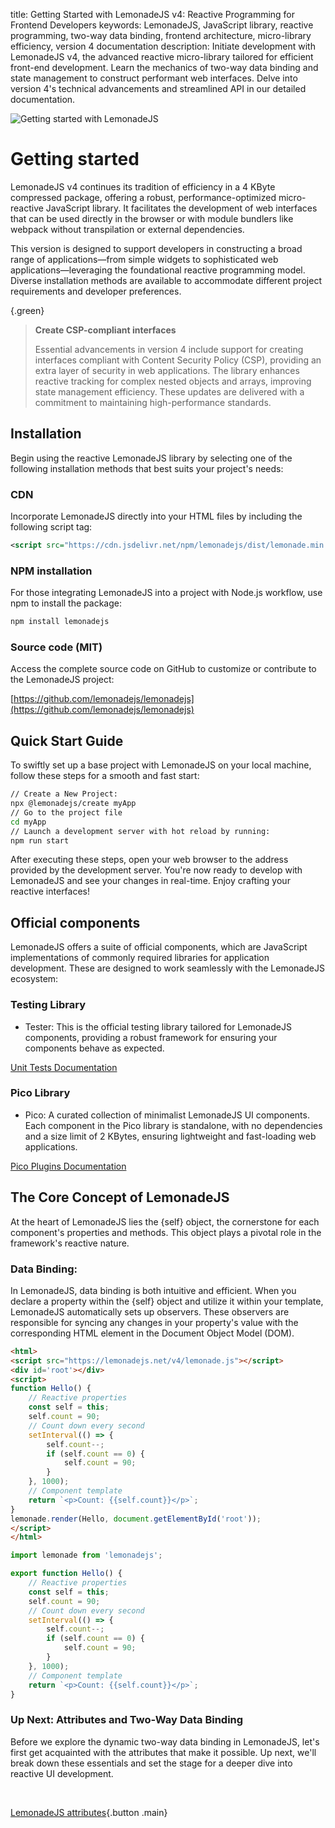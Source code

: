title: Getting Started with LemonadeJS v4: Reactive Programming for Frontend Developers
keywords: LemonadeJS, JavaScript library, reactive programming, two-way data binding, frontend architecture, micro-library efficiency, version 4 documentation
description: Initiate development with LemonadeJS v4, the advanced reactive micro-library tailored for efficient front-end development. Learn the mechanics of two-way data binding and state management to construct performant web interfaces. Delve into version 4's technical advancements and streamlined API in our detailed documentation.

![Getting started with LemonadeJS](img/getting-started.png)

Getting started
===============

LemonadeJS v4 continues its tradition of efficiency in a 4 KByte compressed package, offering a robust, performance-optimized micro-reactive JavaScript library. It facilitates the development of web interfaces that can be used directly in the browser or with module bundlers like webpack without transpilation or external dependencies.

This version is designed to support developers in constructing a broad range of applications—from simple widgets to sophisticated web applications—leveraging the foundational reactive programming model. Diverse installation methods are available to accommodate different project requirements and developer preferences.

{.green}
> **Create CSP-compliant interfaces**
> 
> Essential advancements in version 4 include support for creating interfaces compliant with Content Security Policy (CSP), providing an extra layer of security in web applications. The library enhances reactive tracking for complex nested objects and arrays, improving state management efficiency. These updates are delivered with a commitment to maintaining high-performance standards.

Installation
------------

Begin using the reactive LemonadeJS library by selecting one of the following installation methods that best suits your project's needs:  
  

### CDN

Incorporate LemonadeJS directly into your HTML files by including the following script tag:

```xml
<script src="https://cdn.jsdelivr.net/npm/lemonadejs/dist/lemonade.min.js"></script>
```

### NPM installation

For those integrating LemonadeJS into a project with Node.js workflow, use npm to install the package:

```bash
npm install lemonadejs
```

### Source code (MIT)

Access the complete source code on GitHub to customize or contribute to the LemonadeJS project:

[https://github.com/lemonadejs/lemonadejs](https://github.com/lemonadejs/lemonadejs)



Quick Start Guide
-----------

To swiftly set up a base project with LemonadeJS on your local machine, follow these steps for a smooth and fast start:

```bash
// Create a New Project:
npx @lemonadejs/create myApp
// Go to the project file
cd myApp
// Launch a development server with hot reload by running:
npm run start
```
After executing these steps, open your web browser to the address provided by the development server. You're now ready to develop with LemonadeJS and see your changes in real-time. Enjoy crafting your reactive interfaces!
  
  

Official components
-------------------

LemonadeJS offers a suite of official components, which are JavaScript implementations of commonly required libraries for application development. These are designed to work seamlessly with the LemonadeJS ecosystem:  
  

### Testing Library

- Tester: This is the official testing library tailored for LemonadeJS components, providing a robust framework for ensuring your components behave as expected.

[Unit Tests Documentation](/docs/tests)  
  

### Pico Library

- Pico: A curated collection of minimalist LemonadeJS UI components. Each component in the Pico library is standalone, with no dependencies and a size limit of 2 KBytes, ensuring lightweight and fast-loading web applications.

[Pico Plugins Documentation](/docs/plugins)  



## The Core Concept of LemonadeJS
At the heart of LemonadeJS lies the
{self} object, the cornerstone for each component's properties and methods. This object plays a pivotal role in the framework's reactive nature.


### Data Binding:
In LemonadeJS, data binding is both intuitive and efficient. When you declare a property within the {self} object and utilize it within your template, LemonadeJS automatically sets up observers. These observers are responsible for syncing any changes in your property's value with the corresponding HTML element in the Document Object Model (DOM).


```html
<html>
<script src="https://lemonadejs.net/v4/lemonade.js"></script>
<div id='root'></div>
<script>
function Hello() {
    // Reactive properties
    const self = this;
    self.count = 90;
    // Count down every second
    setInterval(() => {
        self.count--;
        if (self.count == 0) {
            self.count = 90;
        }
    }, 1000);
    // Component template
    return `<p>Count: {{self.count}}</p>`;
}
lemonade.render(Hello, document.getElementById('root'));
</script>
</html>
```
```javascript
import lemonade from 'lemonadejs';

export function Hello() {
    // Reactive properties
    const self = this;
    self.count = 90;
    // Count down every second
    setInterval(() => {
        self.count--;
        if (self.count == 0) {
            self.count = 90;
        }
    }, 1000);
    // Component template
    return `<p>Count: {{self.count}}</p>`;
}
```

### Up Next: Attributes and Two-Way Data Binding

Before we explore the dynamic two-way data binding in LemonadeJS, let's first get acquainted with the attributes that make it possible. Up next, we'll break down these essentials and set the stage for a deeper dive into reactive UI development.

&nbsp;

[LemonadeJS attributes](/docs/attributes){.button .main}